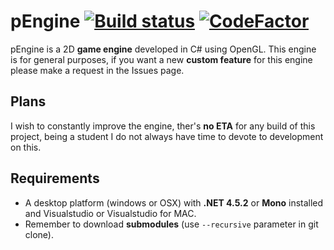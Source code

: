 # pEngine [![Build status](https://ci.appveyor.com/api/projects/status/bugimw9j2fenx90r?svg=true)](https://ci.appveyor.com/project/AndreaDemontis/pengine) [![CodeFactor](https://www.codefactor.io/repository/github/pizzakun/pengine/badge)](https://www.codefactor.io/repository/github/pizzakun/pengine)

pEngine is a 2D **game engine** developed in C# using OpenGL.
This engine is for general purposes, if you want a new **custom feature** for this engine please make a request in the Issues page.

## Plans

I wish to constantly improve the engine, ther's **no ETA** for any build of this project, being a student I do not always have time to devote to development on this.

## Requirements

- A desktop platform (windows or OSX) with **.NET 4.5.2** or **Mono** installed and Visualstudio or Visualstudio for MAC.
- Remember to download **submodules** (use `--recursive` parameter in git clone).

